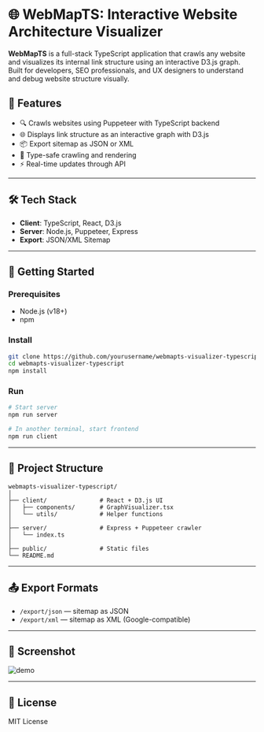 # 🌐 WebMapTS: Interactive Website Architecture Visualizer

**WebMapTS** is a full-stack TypeScript application that crawls any website and visualizes its internal link structure using an interactive D3.js graph. Built for developers, SEO professionals, and UX designers to understand and debug website structure visually.

## 🧠 Features

- 🔍 Crawls websites using Puppeteer with TypeScript backend
- 🌐 Displays link structure as an interactive graph with D3.js
- 📦 Export sitemap as JSON or XML
- 🧾 Type-safe crawling and rendering
- ⚡ Real-time updates through API

---

## 🛠️ Tech Stack

- **Client**: TypeScript, React, D3.js
- **Server**: Node.js, Puppeteer, Express
- **Export**: JSON/XML Sitemap

---

## 🚀 Getting Started

### Prerequisites

- Node.js (v18+)
- npm

### Install

```bash
git clone https://github.com/yourusername/webmapts-visualizer-typescript.git
cd webmapts-visualizer-typescript
npm install
```

### Run

```bash
# Start server
npm run server

# In another terminal, start frontend
npm run client
```

---

## 📂 Project Structure

```
webmapts-visualizer-typescript/
│
├── client/               # React + D3.js UI
│   ├── components/       # GraphVisualizer.tsx
│   └── utils/            # Helper functions
│
├── server/               # Express + Puppeteer crawler
│   └── index.ts
│
├── public/               # Static files
└── README.md
```

---

## 📤 Export Formats

- `/export/json` — sitemap as JSON
- `/export/xml` — sitemap as XML (Google-compatible)

---

## 📸 Screenshot

![demo](https://dummyimage.com/800x400/000/fff&text=WebMapTS+Demo)

---

## 📄 License

MIT License
